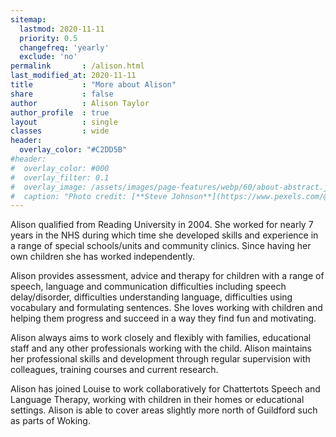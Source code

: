 ```yaml
---
sitemap:
  lastmod: 2020-11-11
  priority: 0.5
  changefreq: 'yearly'
  exclude: 'no'
permalink       : /alison.html
last_modified_at: 2020-11-11
title           : "More about Alison"
share           : false
author          : Alison Taylor
author_profile  : true
layout          : single
classes         : wide
header:
  overlay_color: "#C2DD5B"
#header:
#  overlay_color: #000
#  overlay_filter: 0.1
#  overlay_image: /assets/images/page-features/webp/60/about-abstract.jpg
#  caption: "Photo credit: [**Steve Johnson**](https://www.pexels.com/@steve)"
---
```


Alison qualified from Reading University in 2004. She worked for nearly 7 years in the NHS during which time she developed skills and experience in a range of special schools/units and community clinics. Since having her own children she has worked independently.  

Alison provides assessment, advice and therapy for children with a range of speech, language and communication difficulties including speech delay/disorder, difficulties understanding language, difficulties using vocabulary and formulating sentences. She loves working with children and helping them progress and succeed in a way they find fun and motivating.

Alison always aims to work closely and flexibly with families, educational staff and any other professionals working with the child. Alison maintains her professional skills and development through regular supervision with colleagues, training courses and current research.

Alison has joined Louise to work collaboratively for Chattertots Speech and Language Therapy, working with children in their homes or educational settings. Alison is able to cover areas slightly more north of Guildford such as parts of Woking.
